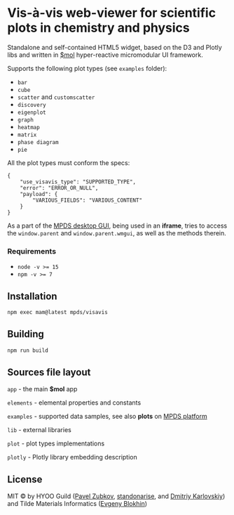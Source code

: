 Vis-à-vis web-viewer for scientific plots in chemistry and physics
==========

Standalone and self-contained HTML5 widget, based on the D3 and Plotly libs and written in [$mol](https://github.com/hyoo-ru) hyper-reactive micromodular UI framework.

Supports the following plot types (see `examples` folder):

- `bar`
- `cube`
- `scatter` and `customscatter`
- `discovery`
- `eigenplot`
- `graph`
- `heatmap`
- `matrix`
- `phase diagram`
- `pie`


All the plot types must conform the specs:

```
{
    "use_visavis_type": "SUPPORTED_TYPE",
    "error": "ERROR_OR_NULL",
    "payload": {
        "VARIOUS_FIELDS": "VARIOUS_CONTENT"
    }
}
```

As a part of the [MPDS desktop GUI](https://github.com/mpds-io/ermac), being used in an **iframe**, tries to access the `window.parent` and `window.parent.wmgui`, as well as the methods therein.


### Requirements

- `node -v >= 15`
- `npm -v >= 7`


## Installation

```bash
npm exec mam@latest mpds/visavis
```


## Building

```bash
npm run build
```


## Sources file layout

`app` - the main **$mol** app

`elements` - elemental properties and constants

`examples` - supported data samples, see also **plots** on [MPDS platform](https://mpds.io/#plot/matrix/inquiry/formulae=TiO2)

`lib` - external libraries

`plot` - plot types implementations

`plotly` - Plotly library embedding description


## License

MIT &copy; by HYOO Guild ([Pavel Zubkov](https://github.com/PavelZubkov), [standonarise](https://github.com/stan-donarise), and [Dmitriy Karlovskiy](https://github.com/nin-jin)) and Tilde Materials Informatics ([Evgeny Blokhin](https://github.com/blokhin))
